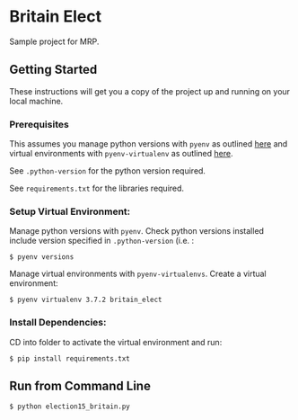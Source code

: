 # Britain Elect

Sample project for MRP.

## Getting Started

These instructions will get you a copy of the project up and running on your local machine.

### Prerequisites

This assumes you manage python versions with `pyenv` as outlined [here](https://github.com/pyenv/pyenv) and virtual environments with `pyenv-virtualenv` as outlined [here](https://github.com/pyenv/pyenv-virtualenv).

See `.python-version` for the python version required.

See `requirements.txt` for the libraries required.

### Setup Virtual Environment:

Manage python versions with `pyenv`. Check python versions installed include version specified in 
`.python-version` (i.e. :
```
$ pyenv versions
```

Manage virtual environments with `pyenv-virtualenvs`. Create a virtual environment:
```
$ pyenv virtualenv 3.7.2 britain_elect
```

### Install Dependencies:

CD into folder to activate the virtual environment and run:
```
$ pip install requirements.txt
```

## Run from Command Line
```
$ python election15_britain.py
```
